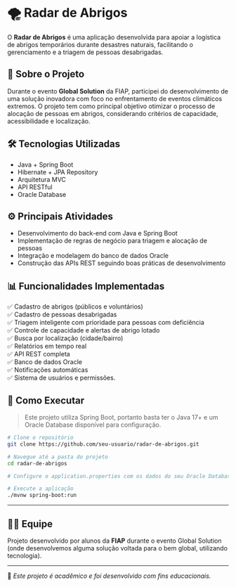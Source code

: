 # 🌪️ Radar de Abrigos

O **Radar de Abrigos** é uma aplicação desenvolvida para apoiar a logística de abrigos temporários durante desastres naturais, facilitando o gerenciamento e a triagem de pessoas desabrigadas.

## 🚀 Sobre o Projeto

Durante o evento **Global Solution** da FIAP, participei do desenvolvimento de uma solução inovadora com foco no enfrentamento de eventos climáticos extremos. O projeto tem como principal objetivo otimizar o processo de alocação de pessoas em abrigos, considerando critérios de capacidade, acessibilidade e localização.

## 🛠️ Tecnologias Utilizadas

- Java + Spring Boot
- Hibernate + JPA Repository
- Arquitetura MVC
- API RESTful
- Oracle Database

## ⚙️ Principais Atividades

- Desenvolvimento do back-end com Java e Spring Boot
- Implementação de regras de negócio para triagem e alocação de pessoas
- Integração e modelagem do banco de dados Oracle
- Construção das APIs REST seguindo boas práticas de desenvolvimento

## 📊 Funcionalidades Implementadas

✅ Cadastro de abrigos (públicos e voluntários)  
✅ Cadastro de pessoas desabrigadas  
✅ Triagem inteligente com prioridade para pessoas com deficiência  
✅ Controle de capacidade e alertas de abrigo lotado  
✅ Busca por localização (cidade/bairro)  
✅ Relatórios em tempo real  
✅ API REST completa  
✅ Banco de dados Oracle  
✅ Notificações automáticas  
✅ Sistema de usuários e permissões.  

## 📍 Como Executar

> Este projeto utiliza Spring Boot, portanto basta ter o Java 17+ e um Oracle Database disponível para configuração.

```bash
# Clone o repositório
git clone https://github.com/seu-usuario/radar-de-abrigos.git

# Navegue até a pasta do projeto
cd radar-de-abrigos

# Configure o application.properties com os dados do seu Oracle Database

# Execute a aplicação
./mvnw spring-boot:run
```
---

## 👨‍💻 Equipe

Projeto desenvolvido por alunos da **FIAP** durante o evento Global Solution (onde desenvolvemos alguma solução voltada para o bem global, utilizando tecnologia).

---

📌 *Este projeto é acadêmico e foi desenvolvido com fins educacionais.*
